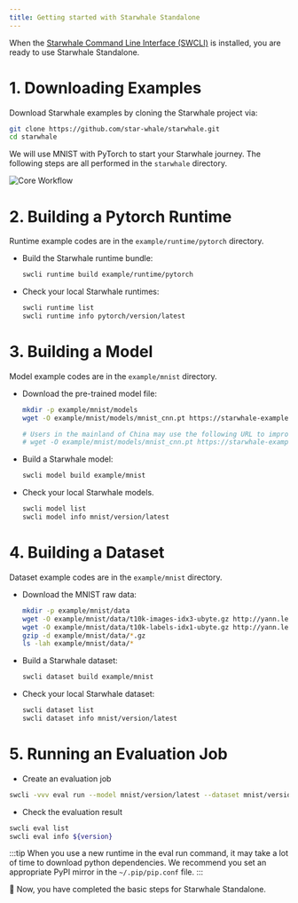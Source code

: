 ```yaml
---
title: Getting started with Starwhale Standalone
---
```


When the [Starwhale Command Line Interface (SWCLI)](../guides/swcli/index) is installed, you are ready to use Starwhale Standalone. 

# 1. Downloading Examples

Download Starwhale examples by cloning the Starwhale project via:

```bash
git clone https://github.com/star-whale/starwhale.git
cd starwhale
```

We will use MNIST with PyTorch to start your Starwhale journey. The following steps are all performed in the `starwhale` directory.

![Core Workflow](../img/standalone-core-workflow.gif)

# 2. Building a Pytorch Runtime

Runtime example codes are in the `example/runtime/pytorch` directory.

- Build the Starwhale runtime bundle:

  ```bash
  swcli runtime build example/runtime/pytorch
  ```

- Check your local Starwhale runtimes:

  ```bash
  swcli runtime list
  swcli runtime info pytorch/version/latest
  ```

# 3. Building a Model

Model example codes are in the `example/mnist` directory.

- Download the pre-trained model file:
 
  ```bash
  mkdir -p example/mnist/models
  wget -O example/mnist/models/mnist_cnn.pt https://starwhale-examples.s3.us-west-1.amazonaws.com/mnist_cnn.pt
  
  # Users in the mainland of China may use the following URL to improve the download speed:
  # wget -O example/mnist/models/mnist_cnn.pt https://starwhale-examples.oss-cn-beijing.aliyuncs.com/mnist_cnn.pt
  ```

- Build a Starwhale model:

  ```bash
  swcli model build example/mnist
  ```

- Check your local Starwhale models.

  ```bash
  swcli model list
  swcli model info mnist/version/latest
  ```

# 4. Building a Dataset

Dataset example codes are in the `example/mnist` directory.

- Download the MNIST raw data:

  ```bash
  mkdir -p example/mnist/data
  wget -O example/mnist/data/t10k-images-idx3-ubyte.gz http://yann.lecun.com/exdb/mnist/t10k-images-idx3-ubyte.gz
  wget -O example/mnist/data/t10k-labels-idx1-ubyte.gz http://yann.lecun.com/exdb/mnist/t10k-labels-idx1-ubyte.gz
  gzip -d example/mnist/data/*.gz
  ls -lah example/mnist/data/*
  ```

- Build a Starwhale dataset:

  ```bash
  swcli dataset build example/mnist
  ```

- Check your local Starwhale dataset:

  ```bash
  swcli dataset list
  swcli dataset info mnist/version/latest
  ```

# 5. Running an Evaluation Job

- Create an evaluation job

 ```bash
 swcli -vvv eval run --model mnist/version/latest --dataset mnist/version/latest --runtime pytorch/version/latest
 ```

- Check the evaluation result

 ```bash
 swcli eval list
 swcli eval info ${version}
 ```

:::tip
When you use a new runtime in the eval run command, it may take a lot of time to download python dependencies. We recommend you set an appropriate PyPI mirror in the `~/.pip/pip.conf` file.
:::


  👏 Now, you have completed the basic steps for Starwhale Standalone.

